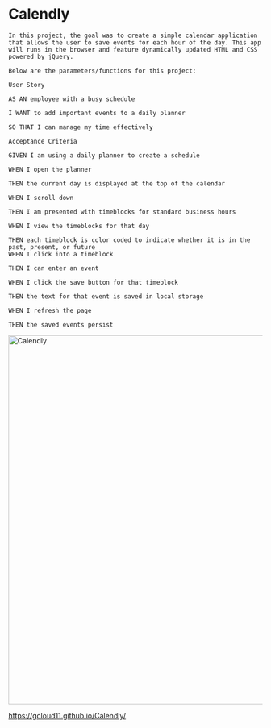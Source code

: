 # Calendly
```
In this project, the goal was to create a simple calendar application that allows the user to save events for each hour of the day. This app will runs in the browser and feature dynamically updated HTML and CSS powered by jQuery.

Below are the parameters/functions for this project:
```
```
User Story

AS AN employee with a busy schedule

I WANT to add important events to a daily planner

SO THAT I can manage my time effectively
```
```
Acceptance Criteria

GIVEN I am using a daily planner to create a schedule

WHEN I open the planner

THEN the current day is displayed at the top of the calendar

WHEN I scroll down

THEN I am presented with timeblocks for standard business hours

WHEN I view the timeblocks for that day

THEN each timeblock is color coded to indicate whether it is in the past, present, or future
WHEN I click into a timeblock

THEN I can enter an event

WHEN I click the save button for that timeblock

THEN the text for that event is saved in local storage

WHEN I refresh the page

THEN the saved events persist
```

<img width="732" alt="Calendly" src="https://user-images.githubusercontent.com/67169488/90987598-bfba7100-e551-11ea-98dc-c02929546ff0.png">


https://gcloud11.github.io/Calendly/






